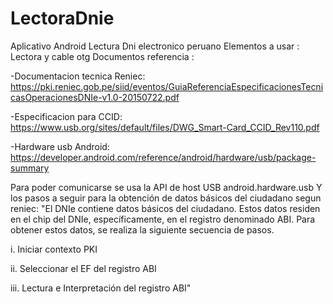 # LectoraDnie
Aplicativo Android Lectura Dni electronico peruano
Elementos a usar : Lectora y cable otg
Documentos referencia :

-Documentacion tecnica Reniec: https://pki.reniec.gob.pe/siid/eventos/GuiaReferenciaEspecificacionesTecnicasOperacionesDNIe-v1.0-20150722.pdf

-Especificacion para CCID: https://www.usb.org/sites/default/files/DWG_Smart-Card_CCID_Rev110.pdf

-Hardware usb Android: https://developer.android.com/reference/android/hardware/usb/package-summary

Para poder comunicarse se usa la API de host USB android.hardware.usb
Y los pasos a seguir para la obtención de datos básicos del ciudadano segun reniec:
"El DNIe contiene datos básicos del ciudadano. Estos datos residen en el chip del DNIe, específicamente,
en el registro denominado ABI. Para obtener estos datos, se realiza la siguiente secuencia de pasos.

i. Iniciar contexto PKI

ii. Seleccionar el EF del registro ABI

iii. Lectura e Interpretación del registro ABI"
